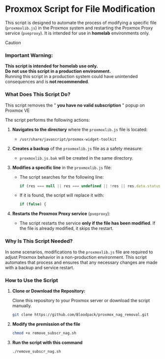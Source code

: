 
# Proxmox Script for File Modification

This script is designed to automate the process of modifying a specific file (`proxmoxlib.js`) in the Proxmox system and restarting the Proxmox Proxy service (`pveproxy`). It is intended for use in **homelab** environments only.

> [!CAUTION]
> ### Important Warning:
>**This script is intended for homelab use only.**  
>**Do not use this script in a production environment.**  
>Running this script in a production system could have unintended consequences and is **not recommended**.

### What Does This Script Do?

This script removes the " **you have no valid subscription** " popup on Proxmox VE

The script performs the following actions:

1. **Navigates to the directory** where the `proxmoxlib.js` file is located:
   - `/usr/share/javascript/proxmox-widget-toolkit`

2. **Creates a backup** of the `proxmoxlib.js` file as a safety measure:
   - `proxmoxlib.js.bak` will be created in the same directory.

3. **Modifies a specific line** in the `proxmoxlib.js` file:
   - The script searches for the following line:
     ```javascript
     if (res === null || res === undefined || !res || res.data.status.toLowerCase() !== 'active') {
     ```
   - If it is found, the script will replace it with:
     ```javascript
     if (false) {
     ```

4. **Restarts the Proxmox Proxy service** (`pveproxy`):
   - The script restarts the service **only if the file has been modified**. If the file is already modified, it skips the restart.

### Why Is This Script Needed?
In some scenarios, modifications to the `proxmoxlib.js` file are required to adjust Proxmox behavior in a non-production environment. This script automates that process and ensures that any necessary changes are made with a backup and service restart.

### How to Use the Script
1. **Clone or Download the Repository:**

   Clone this repository to your Proxmox server or download the script manually.

   ```bash
   git clone https://github.com/Bloodpack/proxmox_nag_removal.git

2. **Modify the premission of the file**

   ```bash
   chmod +x remove_subscr_nag.sh

3. **Run the script with this command**

   ```bash
   ./remove_subscr_nag.sh

